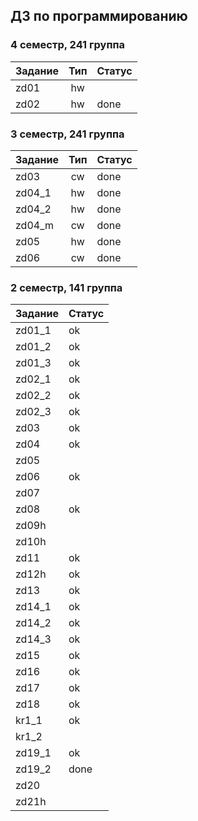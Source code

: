 ## ДЗ по программированию

### 4 семестр, 241 группа

| Задание  | Тип | Статус |
| ---------|:---:|--------|
| zd01     | hw  |        |
| zd02     | hw  | done   |


### 3 семестр, 241 группа

| Задание  | Тип | Статус |
| ---------|:---:|--------|
| zd03     | cw  | done   |
| zd04_1   | hw  | done   |
| zd04_2   | hw  | done   |
| zd04_m   | cw  | done   |
| zd05     | hw  | done   |
| zd06     | cw  | done   |


### 2 семестр, 141 группа

| Задание  | Статус |
| ---------|--------|
| zd01_1   | ok     |
| zd01_2   | ok     |
| zd01_3   | ok     |
| zd02_1   | ok     |
| zd02_2   | ok     |
| zd02_3   | ok     |
| zd03     | ok     |
| zd04     | ok     |
| zd05     |        |
| zd06     | ok     |
| zd07     |        |
| zd08     | ok     |
| zd09h    |        |
| zd10h    |        |
| zd11     | ok     |
| zd12h    | ok     |
| zd13     | ok     |
| zd14_1   | ok     |
| zd14_2   | ok     |
| zd14_3   | ok     |
| zd15     | ok     |
| zd16     | ok     |
| zd17     | ok     |
| zd18     | ok     |
| kr1_1    | ok     |
| kr1_2    |        |
| zd19_1   | ok     |
| zd19_2   | done   |
| zd20     |        |
| zd21h    |        |